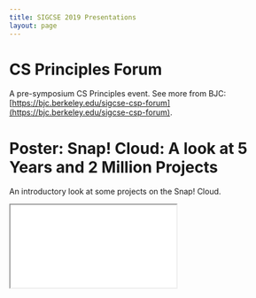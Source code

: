 ```yaml
---
title: SIGCSE 2019 Presentations
layout: page
---
```


# CS Principles Forum
A pre-symposium CS Principles event. See more from BJC: [https://bjc.berkeley.edu/sigcse-csp-forum](https://bjc.berkeley.edu/sigcse-csp-forum).

# Poster: Snap! Cloud: A look at 5 Years and 2 Million Projects

An introductory look at some projects on the Snap! Cloud. 

<iframe src="snap-poster-sigcse-2019.pdf"></iframe>

